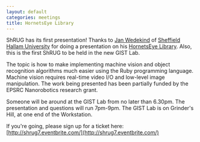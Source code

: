 ```yaml
---
layout: default
categories: meetings
title: HornetsEye Library
---
```


ShRUG has its first presentation! Thanks to [Jan Wedekind](http://www.wedesoft.demon.co.uk/) of [Sheffield Hallam University](http://www.shu.ac.uk/research/meri/mmvl/) for doing a presentation on his [HornetsEye Library](http://www.wedesoft.demon.co.uk/hornetseye-api/files/HornetsEye-txt.html). Also, this is the first ShRUG to be held in the new GIST Lab.

The topic is how to make implementing machine vision and object recognition algorithms much easier using the Ruby programming language. Machine vision requires real-time video I/O and low-level image manipulation. The work being presented has been partially funded by the EPSRC Nanorobotics research grant.

Someone will be around at the GIST Lab from no later than 6.30pm. The presentation and questions will run 7pm-9pm. The GIST Lab is on Grinder's Hill, at one end of the Workstation.

If you're going, please sign up for a ticket here: [http://shrug7.eventbrite.com/](http://shrug7.eventbrite.com/)
